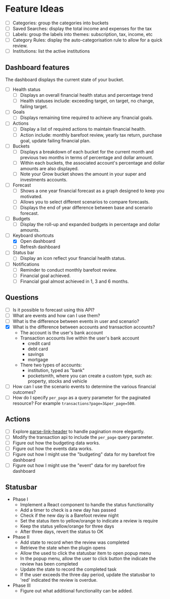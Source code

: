 # Feature Ideas

- [ ] Categories: group the categories into buckets
- [ ] Saved Searches: display the total income and expenses for the tax
- [ ] Labels: group the labels into themes: subscription, tax, income, etc
- [ ] Category Rules: display the auto-categorisation rule to allow for a quick review.
- [ ] Institutions: list the active institutions

## Dashboard features

The dashboard displays the current state of your bucket.

- [ ] Health status
  - [ ] Displays an overall financial health status and percentage trend
  - [ ] Health statuses include: exceeding target, on target, no change, failing target.
- [ ] Goals
  - [ ] Displays remaining time required to achieve any financial goals.
- [ ] Actions
  - [ ] Display a list of required actions to maintain financial health.
  - [ ] Action include: monthly barefoot review, yearly tax return, purchase goal, update failing financial plan.
- [ ] Buckets
  - [ ] Displays a breakdown of each bucket for the current month and previous two months in terms of percentage and dollar amount.
  - [ ] Within each buckets, the associated account's percentage and dollar amounts are also displayed.
  - [ ] Note your Grow bucket shows the amount in your super and investments accounts.
- [ ] Forecast
  - [ ] Shows a one year financial forecast as a graph designed to keep you motivated.
  - [ ] Allows you to select different scenarios to compare forecasts.
  - [ ] Displays the end of year difference between base and scenario forecast.
- [ ] Budgets
  - [ ] Display the roll-up and expanded budgets in percentage and dollar amounts.
- [ ] Keyboard shortcuts
  - [x] Open dashboard
  - [ ] Refresh dashboard
- [ ] Status bar
  - [ ] Display an icon reflect your financial health status.
- [ ] Notifications
  - [ ] Reminder to conduct monthly barefoot review.
  - [ ] Financial goal achieved.
  - [ ] Financial goal almost achieved in 1, 3 and 6 months.

## Questions

- [ ] Is it possible to forecast using this API?
- [ ] What are events and how can I use them?
- [ ] What is the difference between events in user and scenario?
- [x] What is the difference between accounts and transaction accounts?
  - The account is the user's bank account
  - Transaction accounts live within the user's bank account
    - credit card
    - debt card
    - savings
    - mortgage
  - There two types of accounts:
    - institution, typed as "bank"
    - pocketsmith, where you can create a custom type, such as: property, stocks and vehicle
- [ ] How can I use the scenario events to determine the various financial outcomes?
- [ ] How do I specify `per_page` as a query parameter for the paginated resource? For example `transactions?page=3&per_page=500`.

## Actions

- [ ] Explore [parse-link-header](https://github.com/thlorenz/parse-link-header) to handle pagination more elegantly.
- [ ] Modify the transaction api to include the `per_page` query parameter.
- [ ] Figure out how the budgeting data works.
- [ ] Figure out how the events data works.
- [ ] Figure out how I might use the "budgeting" data for my barefoot fire dashboard
- [ ] Figure out how I might use the "event" data for my barefoot fire dashboard

## Statusbar

- Phase I
  - Implement a React component to handle the status functionality
  - Add a timer to check is a new day has passed
  - Check if the new day is a Barefoot review night
  - Set the status item to yellow/orange to indicate a review is require
  - Keep the status yellow/orange for three days
  - After three days, revert the status to OK
- Phase II
  - Add state to record when the review was completed
  - Retrieve the state when the plugin opens
  - Allow the used to click the statusbar item to open popup menu
  - In the popup menu, allow the user to click button the indicate the review has been completed
  - Update the state to record the completed task
  - If the user exceeds the three day period, update the statusbar to 'red' indicated the review is overdue.
- Phase III
  - Figure out what additional functionality can be added.
